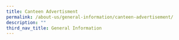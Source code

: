 ```yaml
---
title: Canteen Advertisment
permalink: /about-us/general-information/canteen-advertisement/
description: ""
third_nav_title: General Information
---
```

